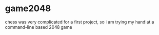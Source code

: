 # game2048
chess was very complicated for a first project, so i am trying my hand at a command-line based 2048 game

